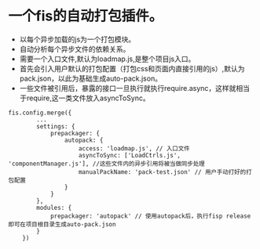 一个fis的自动打包插件。
===================================
- 以每个异步加载的js为一个打包模块。
- 自动分析每个异步文件的依赖关系。
- 需要一个入口文件,默认为loadmap.js,是整个项目js入口。
- 首先会引入用户默认的打包配置（打包css和页面内直接引用的js）,默认为pack.json，以此为基础生成auto-pack.json。
- 一些文件被引用后，暴露的接口一旦执行就执行require.async，这样就相当于require,这一类文件放入asyncToSync。

```
fis.config.merge({
        ...
        settings: {
            prepackager: {
                autopack: {
                    access: 'loadmap.js', // 入口文件
                    asyncToSync: ['LoadCtrls.js', 'componentManager.js'], //这些文件内的异步引用将被当做同步处理
                    manualPackName: 'pack-test.json' // 用户手动打好的打包配置
                }
            }
        },
        modules: {
            prepackager: 'autopack' // 使用autopack后，执行fisp release即可在项目根目录生成auto-pack.json
        }
    })
```
